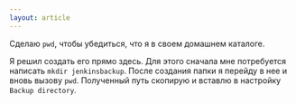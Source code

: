 ```yaml
---
layout: article
---
```

Сделаю `pwd`, чтобы убедиться, что я в своем домашнем каталоге.

Я решил создать его прямо здесь. Для этого сначала мне потребуется написать `mkdir jenkinsbackup`. После создания папки я перейду в нее и вновь вызову `pwd`. Полученный путь скопирую и вставлю в настройку `Backup directory`.
